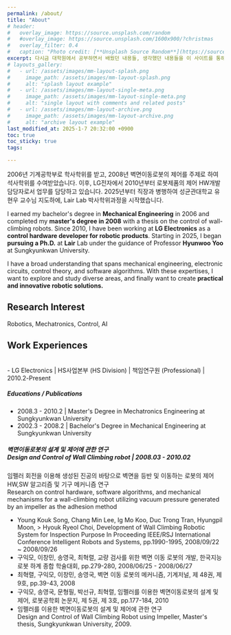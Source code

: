 ```yaml
---
permalink: /about/
title: "About"
# header:
#   overlay_image: https://source.unsplash.com/random
#   #overlay_image: https://source.unsplash.com/1600x900/?christmas
#   overlay_filter: 0.4
#   caption: "Photo credit: [**Unsplash Source Random**](https://source.unsplash.com)"
excerpt: 다시금 대학원에서 공부하면서 배웠던 내용들, 생각했던 내용들을 이 사이트를 통해 정리해나가고자 합니다.
# layouts_gallery:
#   - url: /assets/images/mm-layout-splash.png
#     image_path: /assets/images/mm-layout-splash.png
#     alt: "splash layout example"
#   - url: /assets/images/mm-layout-single-meta.png
#     image_path: /assets/images/mm-layout-single-meta.png
#     alt: "single layout with comments and related posts"
#   - url: /assets/images/mm-layout-archive.png
#     image_path: /assets/images/mm-layout-archive.png
#     alt: "archive layout example"
last_modified_at: 2025-1-7 20:32:00 +0900
toc: true
toc_sticky: true
tags:

---
```

  2006년 기계공학부로 학사학위를 받고, 2008년 벽면이동로봇의 제어를 주제로 하여 석사학위를 수여받았습니다. 이후, LG전자에서 2010년부터 로봇제품의 제어 HW개발 담당자로서 업무를 담당하고 있습니다. 2025년부터 직장과 병행하여 성균관대학교 유현우 교수님 지도하에, Lair Lab 박사학위과정을 시작했습니다.

I earned my bachelor's degree in **Mechanical Engineering** in 2006 and completed my **master's degree in 2008** with a thesis on the control of wall-climbing robots. Since 2010, I have been working at **LG Electronics** as a **control hardware developer for robotic products**. Starting in 2025, I began **pursuing a Ph.D.** at **Lair** Lab under the guidance of Professor **Hyunwoo Yoo** at Sungkyunkwan University.

I have a broad understanding that spans mechanical engineering, electronic circuits, control theory, and software algorithms. With these expertises, I want to explore and study diverse areas, and finally want to create **practical and innovative robotic solutions.**


## Research Interest
  Robotics, Mechatronics, Control, AI


## Work Experiences
<br>
 - LG Electronics | HS사업본부 (HS Division) | 책임연구원 (Professional) | 2010.2-Present


##### Educations / Publications
   - 2008.3 - 2010.2 | Master's Degree in Mechatronics Engineering at Sungkyunkwan University
   - 2002.3 - 2008.2 | Bachelor's Degree in Mechanical Engineering at Sungkyunkwan University


#####  벽면이동로봇의 설계 및 제어에 관한 연구 <br> Design and Control of Wall Climbing robot | 2008.03 - 2010.02
임펠러 회전을 이용해 생성된 진공의 바탕으로 벽면을 등반 및 이동하는 로봇의 제어 HW,SW 알고리즘 및 기구 메커니즘 연구<br>
Research on control hardware, software algorithms, and mechanical mechanisms for a wall-climbing robot utilizing vacuum pressure generated by an impeller as the adhesion method
- Young Kouk Song, Chang Min Lee, Ig Mo Koo, Duc Trong Tran, Hyungpil Moon, > Hyouk Ryeol Choi, Development of Wall Climbing Robotic System for Inspection Purpose In Proceeding IEEE/RSJ International Conference Intelligent Robots and Systems, pp.1990-1995, 2008/09/22 ~ 2008/09/26
- 구익모, 이창민, 송영국, 최혁렬, 교량 검사를 위한 벽면 이동 로봇의 개발, 한국지능로봇 하계 종합 학술대회, pp.279-280, 2008/06/25 - 2008/06/27
-	최혁렬, 구익모, 이창민, 송영국, 벽면 이동 로봇의 메커니즘, 기계저널, 제 48권, 제 9호, pp.39-43, 2008
-	구익모, 송영국, 문형필, 박선규, 최혁렬, 임펠러를 이용한 벽면이동로봇의 설계 및 제어, 로봇공학회 논문지, 제 5권, 제 3호, pp.177-184, 2010
-	임펠러를 이용한 벽면이동로봇의 설계 및 제어에 관한 연구<br>Design and Control of Wall Climbing Robot using Impeller, Master's thesis, Sungkyunkwan University, 2009.


<!-- 
## 주요 사용 기술
과거에 주로 [MFC](https://docs.microsoft.com/cpp/mfc)를 기반으로 하는 윈도우용 [CAE](https://en.wikipedia.org/wiki/Computer-aided_engineering) 프로그램을 개발해 오다가, 트렌드에 어울리는 [GUI](https://ko.wikipedia.org/wiki/%EA%B7%B8%EB%9E%98%ED%94%BD_%EC%82%AC%EC%9A%A9%EC%9E%90_%EC%9D%B8%ED%84%B0%ED%8E%98%EC%9D%B4%EC%8A%A4)를 위해 Codejock사의 [XTP](https://codejock.com/products/toolkitpro/)를 오랜기간 사용해 왔으며, 이 후 맥과 리눅스 지원을 위해 [Qt](https://www.qt.io/)를 도입하여 멀티 플랫폼을 지원하는 프로그램을 주로 개발해 왔습니다.

그래픽 엔진은 상황에 따라 간단한 그래픽 처리는 [OpenGL](https://www.opengl.org/)을 기반으로 직접 라이브러리를 구성하여 사용 하고, 좀 더 전문적이고 다양한 플랫폼 지원과 안정적인 운영을 위해서는 [Ogre3D](https://www.ogre3d.org/)를 사용 하고, 수치해석 또는 시뮬레이션을 위한 CAE 분야에서는 [VTK](https://vtk.org/)를 활용하여 다양한 결과물을 생성하도록 하였습니다.

관련하여 비슷한 분야에서 제품 개발을 위한 전반적인 컨설팅이 필요하신 분들께 여러 부분에서 많은 도움을 드리고 있습니다. -->
